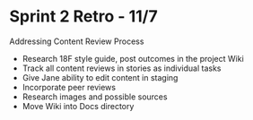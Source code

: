 # **Sprint 2 Retro - 11/7**
Addressing Content Review Process
* Research 18F style guide, post outcomes in the project Wiki
* Track all content reviews in stories as individual tasks
* Give Jane ability to edit content in staging
* Incorporate peer reviews
* Research images and possible sources
* Move Wiki into Docs directory

